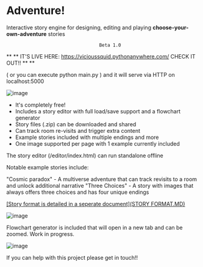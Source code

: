 # Adventure!

Interactive story engine for designing, editing and playing **choose-your-own-adventure** stories

                                      Beta 1.0

** ** IT'S LIVE HERE:  https://vicioussquid.pythonanywhere.com/  CHECK IT OUT!! ** **

( or you can execute python main.py )
and it will serve via HTTP on localhost:5000

![image](https://github.com/ViciousSquid/Adventure/assets/161540961/835df9e4-af52-4059-8773-510c022a6ccf)


* It's completely free!
* Includes a story editor with full load/save support and a flowchart generator
* Story files (.zip) can be downloaded and shared
* Can track room re-visits and trigger extra content
* Example stories included with multiple endings and more
* One image supported per page with 1 example currently included

The story editor (/editor/index.html) can run standalone offline

Notable example stories include:

"Cosmic paradox" - A multiverse adventure that can track revisits to a room and unlock additional narrative
"Three Choices" - A story with images that always offers three choices and has four unique endings



[[Story format is detailed in a seperate document](STORY FORMAT.MD)](https://github.com/ViciousSquid/Adventure/blob/main/STORY%20FORMAT.MD)

![image](https://github.com/ViciousSquid/Adventure/assets/161540961/182735f7-e341-48d8-aff6-4880548fd9f4)



Flowchart generator is included that will open in a new tab and can be zoomed. Work in progress.

![image](https://github.com/ViciousSquid/Adventure/assets/161540961/f93d3a95-901a-44d0-abef-deb4d7698ab4)


If you can help with this project please get in touch!!
